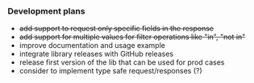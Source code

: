### Development plans
* ~~add support to request only specific fields in the response~~
* ~~add support for multiple values for filter operations like "in", "not in"~~
* improve documentation and usage example
* integrate library releases with GitHub releases
* release first version of the lib that can be used for prod cases 
* consider to implement type safe request/responses (?) 